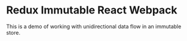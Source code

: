 # Redux Immutable React Webpack

This is a demo of working with unidirectional data flow in an immutable store.
